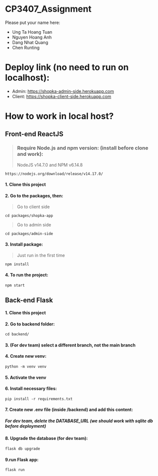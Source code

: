 # CP3407_Assignment

Please put your name here: 
- Ung Ta Hoang Tuan 
- Nguyen Hoang Anh
- Dang Nhat Quang
- Chen Runting

# Deploy link (no need to run on localhost): 
- Admin: https://shopka-admin-side.herokuapp.com
- Client: https://shopka-client-side.herokuapp.com

# How to work in local host?
 ## Front-end ReactJS

 > ### Require Node.js and npm version: (install before clone and work):
 > NodeJS v14.7.0 and NPM  v6.14.8
 ```
 https://nodejs.org/download/release/v14.17.0/
 ```
 #### 1. Clone this project 
 #### 2. Go to the packages, then:
 > Go to client side
```
cd packages/shopka-app
```
 > Go to admin side
```
cd packages/admin-side
```
 #### 3. Install package: 
 > Just run in the first time
 ```
 npm install 
 ```
 #### 4. To run the project: 
 ```
 npm start
 ```
 
 ## Back-end Flask
  #### 1. Clone this project
  #### 2. Go to backend folder:
  	cd backend/
  #### 3. (For dev team) select a different branch, not the main branch
  #### 4. Create new venv: 
  	python -m venv venv
  #### 5. Activate the venv
  #### 6. Install necessary files: 
  	pip install -r requirements.txt
  #### 7. Create new .env file (inside /backend) and add this content: 

  ##### For dev team, delete the DATABASE_URL (we should work with sqlite db before deployment)
  #### 8. Upgrade the database (for dev team):
  	flask db upgrade
  #### 9.run Flask app:
  	flask run
